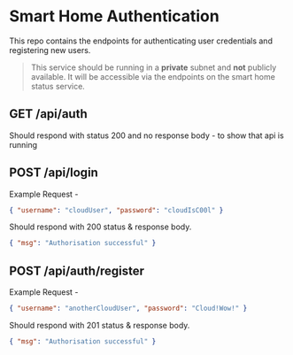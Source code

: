 # Smart Home Authentication

This repo contains the endpoints for authenticating user credentials and registering new users.

> This service should be running in a **private** subnet and **not** publicly available. It will be accessible via the endpoints on the smart home status service.

## GET /api/auth

Should respond with status 200 and no response body - to show that api is running

## POST /api/login

Example Request -

```json
{ "username": "cloudUser", "password": "cloudIsC00l" }
```

Should respond with 200 status & response body.

```json
{ "msg": "Authorisation successful" }
```

## POST /api/auth/register

Example Request -

```json
{ "username": "anotherCloudUser", "password": "Cloud!Wow!" }
```

Should respond with 201 status & response body.

```json
{ "msg": "Authorisation successful" }
```
